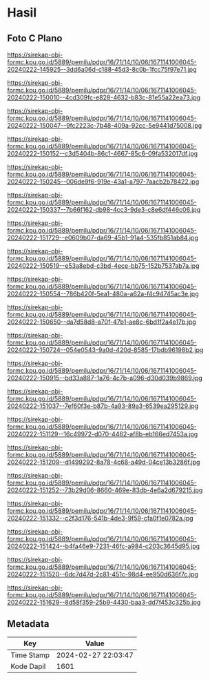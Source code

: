 # Hasil

## Foto C Plano

https://sirekap-obj-formc.kpu.go.id/5889/pemilu/pdpr/16/71/14/10/06/1671141006045-20240222-145925--3dd6a06d-c188-45d3-8c0b-1fcc75f97e71.jpg

https://sirekap-obj-formc.kpu.go.id/5889/pemilu/pdpr/16/71/14/10/06/1671141006045-20240222-150010--4cd309fc-e828-4632-b83c-81e55a22ea73.jpg

https://sirekap-obj-formc.kpu.go.id/5889/pemilu/pdpr/16/71/14/10/06/1671141006045-20240222-150047--9fc2223c-7b48-409a-92cc-5e9441d75008.jpg

https://sirekap-obj-formc.kpu.go.id/5889/pemilu/pdpr/16/71/14/10/06/1671141006045-20240222-150152--c3d5404b-86c1-4667-85c6-09fa532017df.jpg

https://sirekap-obj-formc.kpu.go.id/5889/pemilu/pdpr/16/71/14/10/06/1671141006045-20240222-150245--006de9f6-919e-43a1-a797-7aacb2b78422.jpg

https://sirekap-obj-formc.kpu.go.id/5889/pemilu/pdpr/16/71/14/10/06/1671141006045-20240222-150337--7b66f162-db98-4cc3-9de3-c8e6df446c06.jpg

https://sirekap-obj-formc.kpu.go.id/5889/pemilu/pdpr/16/71/14/10/06/1671141006045-20240222-151729--e0609b07-da69-45b1-91a4-535fb851ab84.jpg

https://sirekap-obj-formc.kpu.go.id/5889/pemilu/pdpr/16/71/14/10/06/1671141006045-20240222-150519--e53a8ebd-c3bd-4ece-bb75-152b7537ab7a.jpg

https://sirekap-obj-formc.kpu.go.id/5889/pemilu/pdpr/16/71/14/10/06/1671141006045-20240222-150554--786b420f-5ea1-480a-a62a-f4c94745ac3e.jpg

https://sirekap-obj-formc.kpu.go.id/5889/pemilu/pdpr/16/71/14/10/06/1671141006045-20240222-150650--da7d58d8-a70f-47b1-ae8c-6bd1f2a4e17b.jpg

https://sirekap-obj-formc.kpu.go.id/5889/pemilu/pdpr/16/71/14/10/06/1671141006045-20240222-150724--054e0543-9a0d-420d-8585-17bdb96198b2.jpg

https://sirekap-obj-formc.kpu.go.id/5889/pemilu/pdpr/16/71/14/10/06/1671141006045-20240222-150915--bd33a887-1a76-4c7b-a096-d30d039b9869.jpg

https://sirekap-obj-formc.kpu.go.id/5889/pemilu/pdpr/16/71/14/10/06/1671141006045-20240222-151037--7ef60f3e-b87b-4a93-89a3-6539ea295129.jpg

https://sirekap-obj-formc.kpu.go.id/5889/pemilu/pdpr/16/71/14/10/06/1671141006045-20240222-151129--16c49972-d070-4462-af8b-eb166ed7453a.jpg

https://sirekap-obj-formc.kpu.go.id/5889/pemilu/pdpr/16/71/14/10/06/1671141006045-20240222-151209--d1499292-8a78-4c68-a49d-04ce13b3286f.jpg

https://sirekap-obj-formc.kpu.go.id/5889/pemilu/pdpr/16/71/14/10/06/1671141006045-20240222-151252--73b29d06-8660-469e-83db-4e6a2d679215.jpg

https://sirekap-obj-formc.kpu.go.id/5889/pemilu/pdpr/16/71/14/10/06/1671141006045-20240222-151332--c2f3d176-541b-4de3-9f59-cfa0f1e0782a.jpg

https://sirekap-obj-formc.kpu.go.id/5889/pemilu/pdpr/16/71/14/10/06/1671141006045-20240222-151424--b4fa46e9-7231-46fc-a984-c203c3645d95.jpg

https://sirekap-obj-formc.kpu.go.id/5889/pemilu/pdpr/16/71/14/10/06/1671141006045-20240222-151520--6dc7d47d-2c81-451c-98d4-ee950d636f7c.jpg

https://sirekap-obj-formc.kpu.go.id/5889/pemilu/pdpr/16/71/14/10/06/1671141006045-20240222-151629--8d58f359-25b9-4430-baa3-dd7f453c325b.jpg


## Metadata

| Key        | Value               |
| ---------- | ------------------- |
| Time Stamp | 2024-02-27 22:03:47 |
| Kode Dapil | 1601                |



